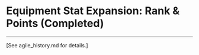 # Equipment Stat Expansion: Rank & Points (Completed)

<!-- Completed tickets moved to history on 2025-05-28 -->

---

[See agile_history.md for details.]

